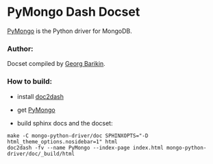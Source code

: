 PyMongo Dash Docset
=======================

[PyMongo](http://api.mongodb.org/python) is the Python driver for MongoDB.

### Author:

Docset compiled by [Georg Barikin](https://github.com/gebrkn).

### How to build:

- install [doc2dash](https://pypi.python.org/pypi/doc2dash)

- get [PyMongo](https://github.com/mongodb/mongo-python-driver.git)

- build sphinx docs and the docset:

```
make -C mongo-python-driver/doc SPHINXOPTS="-D html_theme_options.nosidebar=1" html
doc2dash -fv --name PyMongo --index-page index.html mongo-python-driver/doc/_build/html
````
